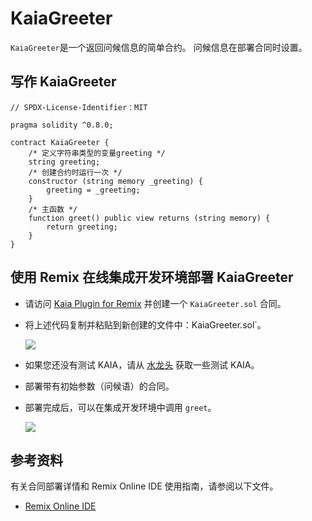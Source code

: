 # KaiaGreeter

`KaiaGreeter`是一个返回问候信息的简单合约。 问候信息在部署合同时设置。

## 写作 KaiaGreeter<a href="#writing-kaiagreeter" id="writing-kaiagreeter"></a>

```solidity
// SPDX-License-Identifier：MIT

pragma solidity ^0.8.0;

contract KaiaGreeter {
    /* 定义字符串类型的变量greeting */
    string greeting;
    /* 创建合约时运行一次 */
    constructor (string memory _greeting) {
        greeting = _greeting;
    }
    /* 主函数 */
    function greet() public view returns (string memory) {
        return greeting;
    }
}
```

## 使用 Remix 在线集成开发环境部署 KaiaGreeter<a href="#deploying-kaiagreeter-using-kaia-ide" id="deploying-kaiagreeter-using-kaia-ide"></a>

- 请访问 [Kaia Plugin for Remix](https://ide.kaia.io) 并创建一个 `KaiaGreeter.sol` 合同。

- 将上述代码复制并粘贴到新创建的文件中：KaiaGreeter.sol\`。

    ![](/img/build/smart-contracts/kg-v2-create.png)

- 如果您还没有测试 KAIA，请从 [水龙头](https://faucet.kaia.io) 获取一些测试 KAIA。

- 部署带有初始参数（问候语）的合同。

- 部署完成后，可以在集成开发环境中调用 `greet`。

    ![](/img/build/smart-contracts/kg-v2-deployed.png)

## 参考资料<a href="#references" id="references"></a>

有关合同部署详情和 Remix Online IDE 使用指南，请参阅以下文件。

- [Remix Online IDE](../../../smart-contracts/deployment-and-verification/deploy/deploy.md)